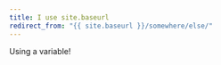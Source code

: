 ```yaml
---
title: I use site.baseurl
redirect_from: "{{ site.baseurl }}/somewhere/else/"
---
```


Using a variable!
